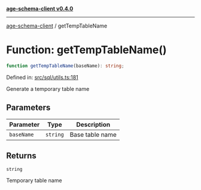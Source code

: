 [**age-schema-client v0.4.0**](../index.md)

***

[age-schema-client](../index.md) / getTempTableName

# Function: getTempTableName()

```ts
function getTempTableName(baseName): string;
```

Defined in: [src/sql/utils.ts:181](https://github.com/standardbeagle/ageSchemaClient/blob/main/src/sql/utils.ts#L181)

Generate a temporary table name

## Parameters

| Parameter | Type | Description |
| ------ | ------ | ------ |
| `baseName` | `string` | Base table name |

## Returns

`string`

Temporary table name
